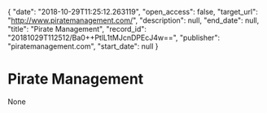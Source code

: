 {
  "date": "2018-10-29T11:25:12.263119", 
  "open_access": false, 
  "target_url": "http://www.piratemanagement.com/", 
  "description": null, 
  "end_date": null, 
  "title": "Pirate Management", 
  "record_id": "20181029T112512/Ba0++PtlL1tMJcnDPEcJ4w==", 
  "publisher": "piratemanagement.com", 
  "start_date": null
}

# Pirate Management

None